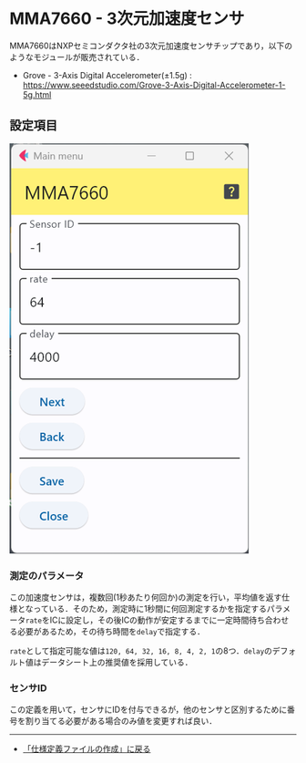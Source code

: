 # MMA7660 - 3次元加速度センサ

MMA7660はNXPセミコンダクタ社の3次元加速度センサチップであり，以下のようなモジュールが販売されている．

- Grove - 3-Axis Digital Accelerometer(±1.5g) : https://www.seeedstudio.com/Grove-3-Axis-Digital-Accelerometer-1-5g.html



## 設定項目

![設定画面](../../images/editConfig_mma7660.png)

### 測定のパラメータ

この加速度センサは，複数回(1秒あたり何回か)の測定を行い，平均値を返す仕様となっている．そのため，測定時に1秒間に何回測定するかを指定するパラメータ``rate``をICに設定し，その後ICの動作が安定するまでに一定時間待ち合わせる必要があるため，その待ち時間を``delay``で指定する．

``rate``として指定可能な値は``120, 64, 32, 16, 8, 4, 2, 1``の8つ．``delay``のデフォルト値はデータシート上の推奨値を採用している．


### センサID

この定義を用いて，センサにIDを付与できるが，他のセンサと区別するために番号を割り当てる必要がある場合のみ値を変更すれば良い．


***

- [「仕様定義ファイルの作成」に戻る](../editConfig.md)
